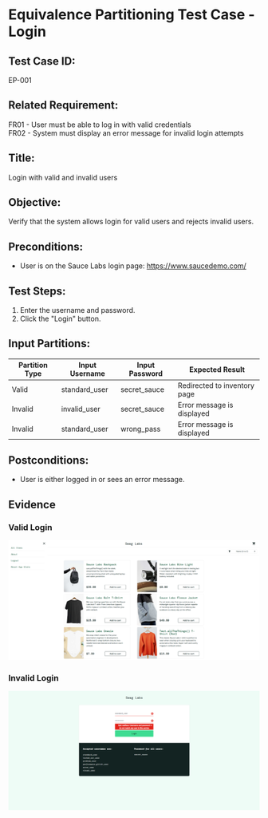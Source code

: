 # Equivalence Partitioning Test Case - Login

## Test Case ID:
EP-001

## Related Requirement:
FR01 - User must be able to log in with valid credentials  
FR02 - System must display an error message for invalid login attempts

## Title:
Login with valid and invalid users

## Objective:
Verify that the system allows login for valid users and rejects invalid users.

## Preconditions:
- User is on the Sauce Labs login page: https://www.saucedemo.com/

## Test Steps:
1. Enter the username and password.
2. Click the "Login" button.

## Input Partitions:
| Partition Type | Input Username   | Input Password | Expected Result                   |
|----------------|-----------------|---------------|-----------------------------------|
| Valid          | standard_user   | secret_sauce  | Redirected to inventory page      |
| Invalid        | invalid_user    | secret_sauce  | Error message is displayed        |
| Invalid        | standard_user   | wrong_pass    | Error message is displayed        |

## Postconditions:
- User is either logged in or sees an error message.

## Evidence
### Valid Login
![Login success](../evidence/login-valid-success.png)

### Invalid Login
![Login error](../evidence/login-invalid-error.png)